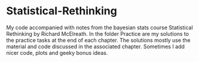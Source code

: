 # Statistical-Rethinking

  My code accompanied with notes from the bayesian stats course Statistical Rethinking by Richard McElreath. 
In the folder Practice are my solutions to the practice tasks at the end of each chapter. The solutions mostly use the material and code discussed in the associated chapter. Sometimes I add nicer code, plots and geeky bonus ideas.
